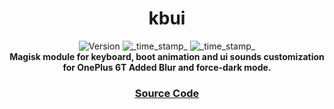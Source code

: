 <h1 align="center">kbui</h1>

<div align="center">
  <!-- Version -->
    <img src="https://img.shields.io/badge/Version-v1.0-blue.svg?longCache=true&style=popout-square"
      alt="Version" />
  <!-- Last Updated -->
    <img src="https://img.shields.io/badge/Updated-Feburary 1, 2021-green.svg?longCache=true&style=flat-square"
      alt="_time_stamp_" />
  <!-- Min Magisk -->
    <img src="https://img.shields.io/badge/MinMagisk-21.1-red.svg?longCache=true&style=flat-square"
      alt="_time_stamp_" /></div>

<div align="center">
  <strong>Magisk module for keyboard, boot animation and ui sounds customization for OnePlus 6T
  <strong>Added Blur and force-dark mode.
</div>

<div align="center">
  <h3>
    <a href="https://github.com/saksham2811/kbui-magisk">
      Source Code
    </a>
    <span>
  </h3>
</div>
